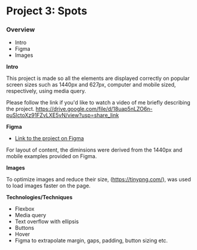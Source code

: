 # Project 3: Spots

### Overview

- Intro
- Figma
- Images

**Intro**

This project is made so all the elements are displayed correctly on popular screen sizes such as 1440px and 627px, computer and mobile sized, respectively, using media query.

Please follow the link if you'd like to watch a video of me briefly describing the project. https://drive.google.com/file/d/18uap5nLZO6n-puSlctoXz91FZvLXE5vN/view?usp=share_link

**Figma**

- [Link to the project on Figma](https://www.figma.com/file/BBNm2bC3lj8QQMHlnqRsga/Sprint-3-Project-%E2%80%94-Spots?type=design&node-id=2%3A60&mode=design&t=afgNFybdorZO6cQo-1)

For layout of content, the diminsions were derived from the 1440px and mobile examples provided on Figma.

**Images**

To optimize images and reduce their size, (https://tinypng.com/), was used to load images faster on the page.

**Technologies/Techniques**

- Flexbox
- Media query
- Text overflow with ellipsis
- Buttons
- Hover
- Figma to extrapolate margin, gaps, padding, button sizing etc.
